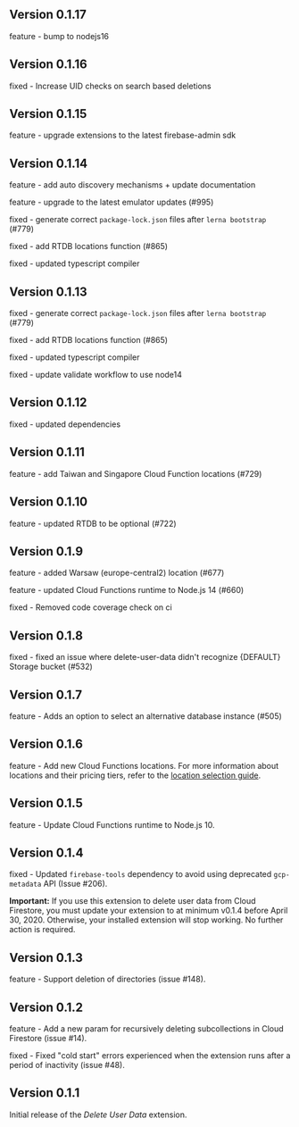 ## Version 0.1.17

feature - bump to nodejs16

## Version 0.1.16

fixed - Increase UID checks on search based deletions

## Version 0.1.15

feature - upgrade extensions to the latest firebase-admin sdk

## Version 0.1.14

feature - add auto discovery mechanisms + update documentation

feature - upgrade to the latest emulator updates (#995)

fixed - generate correct `package-lock.json` files after `lerna bootstrap` (#779)

fixed - add RTDB locations function (#865)

fixed - updated typescript compiler

## Version 0.1.13

fixed - generate correct `package-lock.json` files after `lerna bootstrap` (#779)

fixed - add RTDB locations function (#865)

fixed - updated typescript compiler

fixed - update validate workflow to use node14

## Version 0.1.12

fixed - updated dependencies

## Version 0.1.11

feature - add Taiwan and Singapore Cloud Function locations (#729)

## Version 0.1.10

feature - updated RTDB to be optional (#722)

## Version 0.1.9

feature - added Warsaw (europe-central2) location (#677)

feature - updated Cloud Functions runtime to Node.js 14 (#660)

fixed - Removed code coverage check on ci

## Version 0.1.8

fixed - fixed an issue where delete-user-data didn't recognize {DEFAULT} Storage bucket (#532)

## Version 0.1.7

feature - Adds an option to select an alternative database instance (#505)

## Version 0.1.6

feature - Add new Cloud Functions locations. For more information about locations and their pricing tiers, refer to the [location selection guide](https://firebase.google.com/docs/functions/locations).

## Version 0.1.5

feature - Update Cloud Functions runtime to Node.js 10.

## Version 0.1.4

fixed - Updated `firebase-tools` dependency to avoid using deprecated `gcp-metadata` API (Issue #206).

**Important:** If you use this extension to delete user data from Cloud Firestore, you must update your extension to at minimum v0.1.4 before April 30, 2020. Otherwise, your installed extension will stop working. No further action is required.

## Version 0.1.3

feature - Support deletion of directories (issue #148).

## Version 0.1.2

feature - Add a new param for recursively deleting subcollections in Cloud Firestore (issue #14).

fixed - Fixed "cold start" errors experienced when the extension runs after a period of inactivity (issue #48).

## Version 0.1.1

Initial release of the _Delete User Data_ extension.
